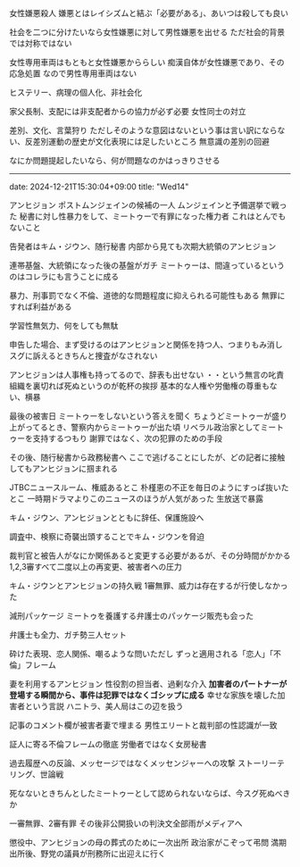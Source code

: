 女性嫌悪殺人
嫌悪とはレイシズムと結ぶ「必要がある」、あいつは殺しても良い

社会を二つに分けたいなら女性嫌悪に対して男性嫌悪を出せる
ただ社会的背景では対称ではない

女性専用車両はもともと女性嫌悪かららしい
痴漢自体が女性嫌悪であり、その応急処置
なので男性専用車両はない

ヒステリー、病理の個人化、非社会化

家父長制、支配には非支配者からの協力が必ず必要
女性同士の対立

差別、文化、言葉狩り
ただしそのような意図はないという事は言い訳にならない、反差別運動の歴史が文化表現には足したいところ
無意識の差別の回避

なにか問題提起したいなら、何が問題なのかはっきりさせる

---
date: 2024-12-21T15:30:04+09:00
title: "Wed14"

アンヒジョン
ポストムンジェインの候補の一人
ムンジェインと予備選挙で戦った
秘書に対し性暴力をして、ミートゥーで有罪になった権力者
これはとんでもないこと

告発者はキム・ジウン、随行秘書
内部から見ても次期大統領のアンヒジョン

連帯基盤、大統領になった後の基盤がガチ
ミートゥーは、間違っているというのはコレラにも言うことに成る

暴力、刑事罰でなく不倫、道徳的な問題程度に抑えられる可能性もある
無罪にすれば利益がある

学習性無気力、何をしても無駄

申告した場合、まず受けるのはアンヒジョンと関係を持つ人、つまりもみ消し
スグに訴えるときちんと捜査がなされない

アンヒジョンは人事権も持ってるので、辞表も出せない
・・という無言の叱責
組織を裏切れば死ぬというのが乾杯の挨拶
基本的な人権や労働権の尊重もない、横暴

最後の被害日
ミートゥーをしないという答えを聞く
ちょうどミートゥーが盛り上がってるとき、警察内からミートゥーが出た頃
リベラル政治家としてミートゥーを支持するつもり
謝罪ではなく、次の犯罪のための手段

その後、随行秘書から政務秘書へ
ここで逃げることにしたが、どの記者に接触してもアンヒジョンに掴まれる

JTBCニュースルーム、権威あるとこ
朴槿恵の不正を毎日のようにすっぱ抜いたとこ
一時期ドラマよりこのニュースのほうが人気があった
生放送で暴露

キム・ジウン、アンヒジョンとともに辞任、保護施設へ

調査中、検察に奇襲出頭することでキム・ジウンを脅迫

裁判官と被告人がなにか関係あると変更する必要があるが、その分時間がかかる
1,2,3審すべて二度以上の再変更、被害者への圧力

キム・ジウンとアンヒジョンの持久戦
1審無罪、威力は存在するが行使しなかった

減刑パッケージ
ミートゥを養護する弁護士のパッケージ販売も会った

弁護士も全力、ガチ勢三人セット

砕けた表現、恋人関係、嘲るような問いただし
ずっと適用される「恋人」「不倫」フレーム

妻を利用するアンヒジョン
性役割の担当者、過剰な介入
**加害者のパートナーが登場する瞬間から、事件は犯罪ではなくゴシップに成る**
幸せな家族を壊した加害者という言説
ハニトラ、美人局はこの辺を扱う

記事のコメント欄が被害者妻で埋まる
男性エリートと裁判部の性認識が一致

証人に寄る不倫フレームの徹底
労働者ではなく女房秘書

過去履歴への反論、メッセージではなくメッセンジャーへの攻撃
ストーリーテリング、世論戦

死なないときちんとしたミートゥーとして認められないならば、今スグ死ぬべきか

一審無罪、2審有罪
その後非公開扱いの判決文全部雨がメディアへ

懲役中、アンヒジョンの母の葬式のために一次出所
政治家がこぞって弔問
満期出所後、野党の議員が刑務所に出迎えに行く

































